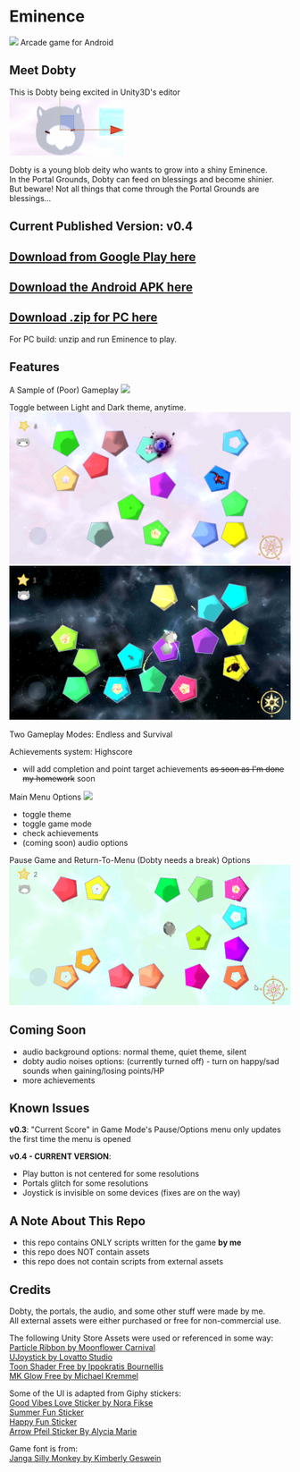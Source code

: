 # Eminence
![](Demo/MainScreen.gif)
Arcade game for Android

## Meet Dobty
This is Dobty being excited in Unity3D's editor  
![](Demo/DobtyIconDance.gif)  

Dobty is a young blob deity who wants to grow into a shiny Eminence.  
In the Portal Grounds, Dobty can feed on blessings and become shinier.  
But beware! Not all things that come through the Portal Grounds are blessings...  

## Current Published Version: v0.4
## [Download from Google Play here](https://play.google.com/store/apps/details?id=com.Tuttlebird.Eminence)
## [Download the Android APK here](https://drive.google.com/file/d/1O5LIX_DJVPuWBz3Tm9bDPWQOxiZA8G1G/view?usp=sharing)  
## [Download .zip for PC here](https://drive.google.com/file/d/1MyxJOlG65PWLV3JdLTMEwofCy1k_a4Ya/view?usp=sharing)
For PC build: unzip and run Eminence to play.  
  

## Features

A Sample of (Poor) Gameplay
![](Demo/GameplayDemo.gif)

Toggle between Light and Dark theme, anytime.  
![](Demo/SS-GameModeLight3.PNG)  
![](Demo/SS-GameModeDark2.PNG)  

Two Gameplay Modes: Endless and Survival

Achievements system: Highscore  
- will add completion and point target achievements ~~as soon as I'm done my homework~~ soon  

Main Menu Options 
![](Demo/OptionsDemo.gif)  
- toggle theme
- toggle game mode
- check achievements
- (coming soon) audio options

Pause Game and Return-To-Menu (Dobty needs a break) Options
![](Demo/GameplayOptionsDemo.gif)


## Coming Soon
- audio background options: normal theme, quiet theme, silent
- dobty audio noises options: (currently turned off) - turn on happy/sad sounds when gaining/losing points/HP
- more achievements


## Known Issues
**v0.3**: "Current Score" in Game Mode's Pause/Options menu only updates the first time the menu is opened  

**v0.4 - CURRENT VERSION**:
- Play button is not centered for some resolutions
- Portals glitch for some resolutions
- Joystick is invisible on some devices
(fixes are on the way)


## A Note About This Repo
- this repo contains ONLY scripts written for the game **by me**
- this repo does NOT contain assets
- this repo does not contain scripts from external assets

## Credits
Dobty, the portals, the audio, and some other stuff were made by me.  
All external assets were either purchased or free for non-commercial use.  

The following Unity Store Assets were used or referenced in some way:  
[Particle Ribbon by Moonflower Carnival](https://assetstore.unity.com/packages/vfx/particles/spells/particle-ribbon-42866)  
[UJoystick by Lovatto Studio](https://assetstore.unity.com/packages/tools/input-management/ujoystick-49186)  
[Toon Shader Free by Ippokratis Bournellis](https://assetstore.unity.com/packages/vfx/shaders/toon-shader-free-21288)  
[MK Glow Free by Michael Kremmel](https://assetstore.unity.com/packages/vfx/shaders/fullscreen-camera-effects/mk-glow-free-28044)

Some of the UI is adapted from Giphy stickers:  
[Good Vibes Love Sticker by Nora Fikse](https://giphy.com/stickers/by-nora-bynorafikse-62bZqi1DwCPy6jyYxJ)  
[Summer Fun Sticker](https://giphy.com/stickers/summer-sun-bysummer-YMk5AJhusglR8goPuk)  
[Happy Fun Sticker](https://giphy.com/stickers/night-moon-planet-lwqCF9DRCHfboaWQdM)  
[Arrow Pfeil Sticker By Alycia Marie](https://giphy.com/stickers/alyciamarie-arrow-pfeil-alycia-marie-Me81mOdZvTtHtAjTAa)  

Game font is from:  
[Janga Silly Monkey by Kimberly Geswein](https://www.1001freefonts.com/janda-silly-monkey.font)

